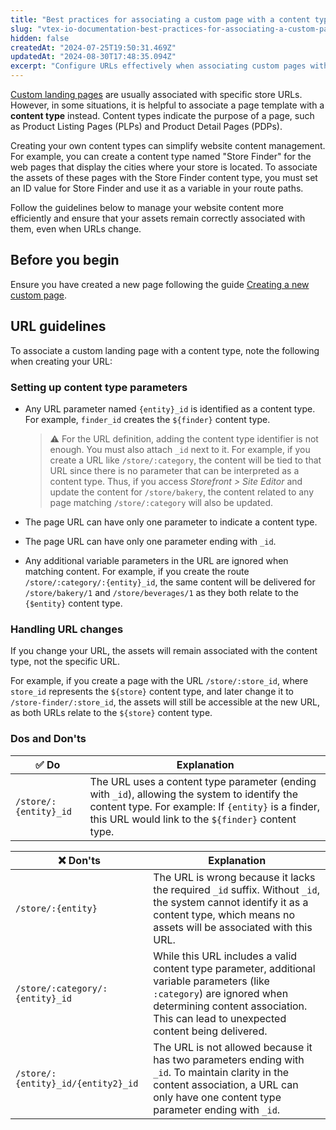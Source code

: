 ```yaml
---
title: "Best practices for associating a custom page with a content type"
slug: "vtex-io-documentation-best-practices-for-associating-a-custom-page-with-a-content-type"
hidden: false
createdAt: "2024-07-25T19:50:31.469Z"
updatedAt: "2024-08-30T17:48:35.094Z"
excerpt: "Configure URLs effectively when associating custom pages with content types."
---
```


[Custom landing pages](https://developers.vtex.com/docs/guides/vtex-io-documentation-creating-a-new-custom-page) are usually associated with specific store URLs. However, in some situations, it is helpful to associate a page template with a **content type** instead. Content types indicate the purpose of a page, such as Product Listing Pages (PLPs) and Product Detail Pages (PDPs).

Creating your own content types can simplify website content management. For example, you can create a content type named "Store Finder" for the web pages that display the cities where your store is located. To associate the assets of these pages with the Store Finder content type, you must set an ID value for Store Finder and use it as a variable in your route paths.

Follow the guidelines below to manage your website content more efficiently and ensure that your assets remain correctly associated with them, even when URLs change.

## Before you begin

Ensure you have created a new page following the guide [Creating a new custom page](https://developers.vtex.com/docs/guides/vtex-io-documentation-creating-a-new-custom-page).

## URL guidelines

To associate a custom landing page with a content type, note the following when creating your URL:

### Setting up content type parameters

- Any URL parameter named `{entity}_id` is identified as a content type. For example, `finder_id` creates the `${finder}` content type.

  > ⚠️ For the URL definition, adding the content type identifier is not enough. You must also attach `_id` next to it. For example, if you create a URL like `/store/:category`, the content will be tied to that URL since there is no parameter that can be interpreted as a content type. Thus, if you access _Storefront > Site Editor_ and update the content for `/store/bakery`, the content related to any page matching `/store/:category` will also be updated.

- The page URL can have only one parameter to indicate a content type.
- The page URL can have only one parameter ending with `_id`.
- Any additional variable parameters in the URL are ignored when matching content. For example, if you create the route `/store/:category/:{entity}_id`, the same content will be delivered for `/store/bakery/1` and `/store/beverages/1` as they both relate to the `{$entity}` content type.

### Handling URL changes

If you change your URL, the assets will remain associated with the content type, not the specific URL.

For example, if you create a page with the URL `/store/:store_id`, where `store_id` represents the `${store}` content type, and later change it to `/store-finder/:store_id`, the assets will still be accessible at the new URL, as both URLs relate to the `${store}` content type.

### Dos and Don'ts

| ✅ Do |  Explanation |
| - | - |
| `/store/:{entity}_id` | The URL uses a content type parameter (ending with `_id`), allowing the system to identify the content type. For example: If `{entity}` is a finder, this URL would link to the `${finder}` content type. |

| ❌ Don'ts | Explanation |
| - | - |
| `/store/:{entity}`| The URL is wrong because it lacks the required `_id` suffix. Without `_id`, the system cannot identify it as a content type, which means no assets will be associated with this URL. |
| `/store/:category/:{entity}_id`| While this URL includes a valid content type parameter, additional variable parameters (like `:category`) are ignored when determining content association. This can lead to unexpected content being delivered. |
| `/store/:{entity}_id/{entity2}_id`| The URL is not allowed because it has two parameters ending with `_id`. To maintain clarity in the content association, a URL can only have one content type parameter ending with `_id`. |
